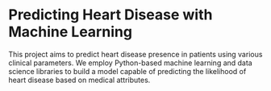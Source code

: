 # Predicting Heart Disease with Machine Learning

This project aims to predict heart disease presence in patients using various clinical parameters. We employ Python-based machine learning and data science libraries to build a model capable of predicting the likelihood of heart disease based on medical attributes.
